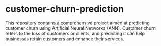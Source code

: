 # customer-churn-prediction
 This repository contains a comprehensive project aimed at predicting customer churn using Artificial Neural Networks (ANN). Customer churn refers to the loss of customers or clients, and predicting it can help businesses retain customers and enhance their services.
